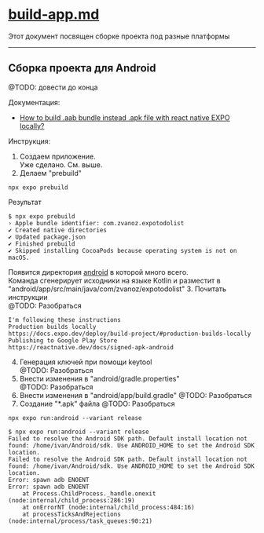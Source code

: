 # [build-app.md](build-app.md)

Этот документ посвящен сборке проекта под разные платформы

---

## Сборка проекта для Android

@TODO: довести до конца

Документация:

* [How to build .aab bundle instead .apk file with react native EXPO locally?](https://stackoverflow.com/questions/77960925/how-to-build-aab-bundle-instead-apk-file-with-react-native-expo-locally)

Инструкция:

1. Создаем приложение.  
   Уже сделано. См. выше.
2. Делаем "prebuild"
```shell
npx expo prebuild
```
Результат
```text
$ npx expo prebuild
› Apple bundle identifier: com.zvanoz.expotodolist
✔ Created native directories
✔ Updated package.json
✔ Finished prebuild
✔ Skipped installing CocoaPods because operating system is not on macOS.
```
Появится директория [android](android) в которой много всего.  
Команда сгенерирует исходники на языке Kotlin и разместит в "android/app/src/main/java/com/zvanoz/expotodolist"
3. Почитать инструкции  
   @TODO: Разобраться

```text
I'm following these instructions
Production builds locally
https://docs.expo.dev/deploy/build-project/#production-builds-locally
Publishing to Google Play Store
https://reactnative.dev/docs/signed-apk-android
```
4. Генерация ключей при помощи keytool  
   @TODO: Разобраться
5. Внести изменения в "android/gradle.properties"  
   @TODO: Разобраться
6. Внести изменения в "android/app/build.gradle"
   @TODO: Разобраться
7. Создание "*.apk" файла
   @TODO: Разобраться

```shell
npx expo run:android --variant release
```

```text
$ npx expo run:android --variant release
Failed to resolve the Android SDK path. Default install location not found: /home/ivan/Android/sdk. Use ANDROID_HOME to set the Android SDK location.
Failed to resolve the Android SDK path. Default install location not found: /home/ivan/Android/sdk. Use ANDROID_HOME to set the Android SDK location.
Error: spawn adb ENOENT
Error: spawn adb ENOENT
    at Process.ChildProcess._handle.onexit (node:internal/child_process:286:19)
    at onErrorNT (node:internal/child_process:484:16)
    at processTicksAndRejections (node:internal/process/task_queues:90:21)
```